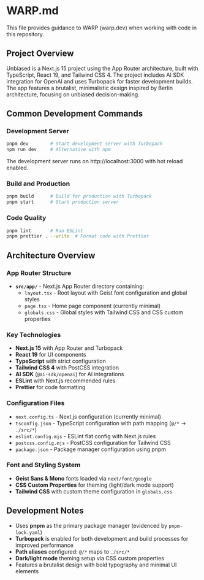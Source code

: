 # WARP.md

This file provides guidance to WARP (warp.dev) when working with code in this repository.

## Project Overview

Unbiased is a Next.js 15 project using the App Router architecture, built with TypeScript, React 19, and Tailwind CSS 4. The project includes AI SDK integration for OpenAI and uses Turbopack for faster development builds. The app features a brutalist, minimalistic design inspired by Berlin architecture, focusing on unbiased decision-making.

## Common Development Commands

### Development Server
```bash
pnpm dev        # Start development server with Turbopack
npm run dev     # Alternative with npm
```
The development server runs on http://localhost:3000 with hot reload enabled.

### Build and Production
```bash
pnpm build      # Build for production with Turbopack
pnpm start      # Start production server
```

### Code Quality
```bash
pnpm lint       # Run ESLint
pnpm prettier . --write  # Format code with Prettier
```

## Architecture Overview

### App Router Structure
- **`src/app/`** - Next.js App Router directory containing:
  - `layout.tsx` - Root layout with Geist font configuration and global styles
  - `page.tsx` - Home page component (currently minimal)
  - `globals.css` - Global styles with Tailwind CSS and CSS custom properties

### Key Technologies
- **Next.js 15** with App Router and Turbopack
- **React 19** for UI components
- **TypeScript** with strict configuration
- **Tailwind CSS 4** with PostCSS integration
- **AI SDK** (`@ai-sdk/openai`) for AI integrations
- **ESLint** with Next.js recommended rules
- **Prettier** for code formatting

### Configuration Files
- `next.config.ts` - Next.js configuration (currently minimal)
- `tsconfig.json` - TypeScript configuration with path mapping (`@/*` → `./src/*`)
- `eslint.config.mjs` - ESLint flat config with Next.js rules
- `postcss.config.mjs` - PostCSS configuration for Tailwind CSS
- `package.json` - Package manager configuration using pnpm

### Font and Styling System
- **Geist Sans & Mono** fonts loaded via `next/font/google`
- **CSS Custom Properties** for theming (light/dark mode support)
- **Tailwind CSS** with custom theme configuration in `globals.css`

## Development Notes

- Uses **pnpm** as the primary package manager (evidenced by `pnpm-lock.yaml`)
- **Turbopack** is enabled for both development and build processes for improved performance
- **Path aliases** configured: `@/*` maps to `./src/*`
- **Dark/light mode** theming setup via CSS custom properties
- Features a brutalist design with bold typography and minimal UI elements

